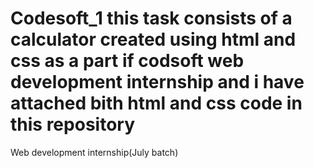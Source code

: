 # Codesoft_1 this task consists of a calculator created using html and css as a part if codsoft web development internship and i have attached bith html and css code in this repository
Web development internship(July batch)
